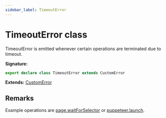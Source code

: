 ```yaml
---
sidebar_label: TimeoutError
---
```


# TimeoutError class

TimeoutError is emitted whenever certain operations are terminated due to
timeout.

**Signature:**

```typescript
export declare class TimeoutError extends CustomError
```

**Extends:** [CustomError](./puppeteer.customerror.md)

## Remarks

Example operations are
[page.waitForSelector](./puppeteer.page.waitforselector.md) or
[puppeteer.launch](./puppeteer.puppeteernode.launch.md).
